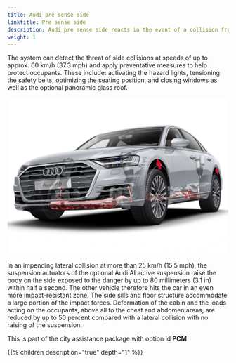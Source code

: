 ```yaml
---
title: Audi pre sense side
linktitle: Pre sense side
description: Audi pre sense side reacts in the event of a collision from the side. Amongst ohthers it uses the radar sensors of the crossing assist to calculate the probability of an accident involving traffic approaching from the side.
weight: 1
---
```


 The system can detect the threat of side collisions at speeds of up to approx. 60 km/h (37.3 mph) and apply preventative measures to help protect occupants. These include: activating the hazard lights, tensioning the safety belts, optimizing the seating position, and closing windows as well as the optional panoramic glass roof.

![Audi Pre sense side](presenseside.jpg "In an impending lateral collision at more than 25 km/h (15.5 mph), the optional predictive active suspension raise the body on the side exposed to the danger by up to 80 millimeters (3.1 in)")

In an impending lateral collision at more than 25 km/h (15.5 mph), the suspension actuators of the optional Audi AI active suspension raise the body on the side exposed to the danger by up to 80 millimeters (3.1 in) within half a second. The other vehicle therefore hits the car in an even more impact-resistant zone. The side sills and floor structure accommodate a large portion of the impact forces. Deformation of the cabin and the loads acting on the occupants, above all to the chest and abdomen areas, are reduced by up to 50 percent compared with a lateral collision with no raising of the suspension.

This is part of the city assistance package with option id **PCM**

{{% children description="true" depth="1" %}}
